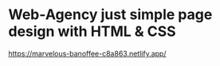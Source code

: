 # Web-Agency just simple page design with HTML & CSS
https://marvelous-banoffee-c8a863.netlify.app/
